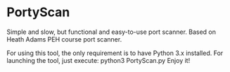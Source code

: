 # PortyScan
Simple and slow, but functional and easy-to-use port scanner. Based on Heath Adams PEH course port scanner.

For using this tool, the only requirement is to have Python 3.x installed.
For launching the tool, just execute: python3 PortyScan.py <ip>
Enjoy it!
